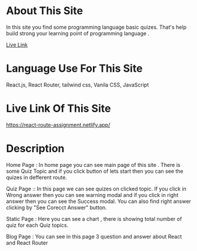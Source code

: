# About This Site

In this site you find some programming language basic quizes. That's help build strong your learning point of programming language .

[Live Link](https://react-route-assignment.netlify.app/)

# Language Use For This Site

React.js, React Router, tailwind css, Vanila CSS, JavaScript

# Live Link Of This Site

https://react-route-assignment.netlify.app/

# Description

Home Page : In home page you can see main page of this site . There is some Quiz Topic and if you click button of lets start then you can see the quizes in defferent route.

Quiz Page :: In this page we can see quizes on clicked topic. If you click in Wrong answer then you can see warning modal and if you click in right answer then you can see the Success modal. You can also find right answer clicking by "See Corecct Answer" button.

Static Page : Here you can see a chart , there is showing total number of quiz for each Quiz topics.

Blog Page : You can see in this page 3 question and answer about React and React Router
